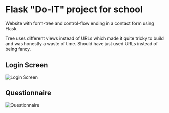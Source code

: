 # Flask "Do-IT" project for school

Website with form-tree and control-flow ending in a contact form using Flask.

Tree uses different views instead of URLs which made it quite tricky to build and was honestly a waste of time. Should have just used URLs instead of being fancy.


## Login Screen
![Login Screen](https://i.imgur.com/efWp9Cg.jpeg)

## Questionnaire 
![Questionnaire](https://i.imgur.com/zRhaqa2.jpeg)
